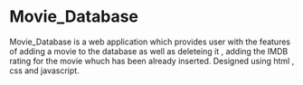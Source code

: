 # Movie_Database
Movie_Database is a web application which provides user with the features of adding a movie to the database as well as deleteing it , adding the IMDB rating for the movie whuch has been already inserted.
Designed using html , css and javascript.
